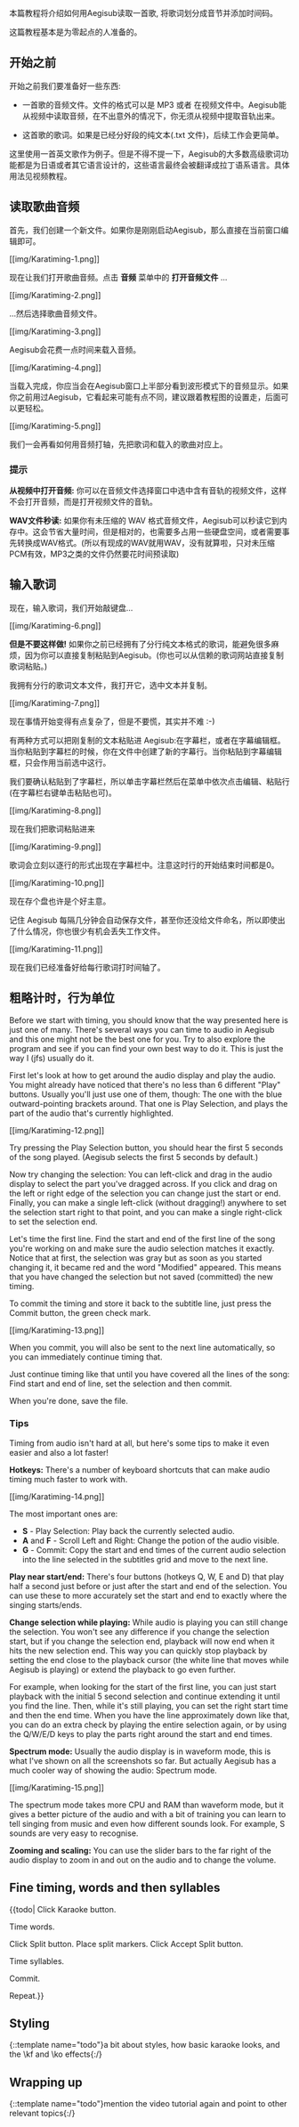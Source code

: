 本篇教程将介绍如何用Aegisub读取一首歌, 将歌词划分成音节并添加时间码。

这篇教程基本是为零起点的人准备的。


## 开始之前  ##


开始之前我们要准备好一些东西:


* 一首歌的音频文件。文件的格式可以是 MP3 或者 在视频文件中。Aegisub能从视频中读取音频，在不出意外的情况下，你无须从视频中提取音轨出来。

<div></div>


* 这首歌的歌词。如果是已经分好段的纯文本(.txt 文件)，后续工作会更简单。

<div></div>

这里使用一首英文歌作为例子。但是不得不提一下，Aegisub的大多数高级歌词功能都是为日语或者其它语言设计的，这些语言最终会被翻译成拉丁语系语言。具体用法见视频教程。


## 读取歌曲音频  ##


首先，我们创建一个新文件。如果你是刚刚启动Aegisub，那么直接在当前窗口编辑即可。

[[img/Karatiming-1.png]]

现在让我们打开歌曲音频。点击 **音频** 菜单中的 **打开音频文件** ...

[[img/Karatiming-2.png]]

...然后选择歌曲音频文件。

[[img/Karatiming-3.png]]

Aegisub会花费一点时间来载入音频。

[[img/Karatiming-4.png]]

当载入完成，你应当会在Aegisub窗口上半部分看到波形模式下的音频显示。如果你之前用过Aegisub，它看起来可能有点不同，建议跟着教程图的设置走，后面可以更轻松。

[[img/Karatiming-5.png]]

我们一会再看如何用音频打轴，先把歌词和载入的歌曲对应上。


### 提示  ###


**从视频中打开音频:** 你可以在音频文件选择窗口中选中含有音轨的视频文件，这样不会打开音频，而是打开视频文件的音轨。

**WAV文件秒读:** 如果你有未压缩的 WAV 格式音频文件，Aegisub可以秒读它到内存中。这会节省大量时间，但是相对的，也需要多占用一些硬盘空间，或者需要事先转换成WAV格式。(所以有现成的WAV就用WAV，没有就算啦，只对未压缩PCM有效，MP3之类的文件仍然要花时间预读取)


## 输入歌词  ##


现在，输入歌词，我们开始敲键盘...

[[img/Karatiming-6.png]]

**但是不要这样做!** 如果你之前已经拥有了分行纯文本格式的歌词，能避免很多麻烦，因为你可以直接复制粘贴到Aegisub。(你也可以从信赖的歌词网站直接复制歌词粘贴。)

我拥有分行的歌词文本文件，我打开它，选中文本并复制。

[[img/Karatiming-7.png]]

现在事情开始变得有点复杂了，但是不要慌，其实并不难 :-)

有两种方式可以把刚复制的文本粘贴进 Aegisub:在字幕栏，或者在字幕编辑框。当你粘贴到字幕栏的时候，你在文件中创建了新的字幕行。当你粘贴到字幕编辑框，只会作用当前选中这行。

我们要确认粘贴到了字幕栏，所以单击字幕栏然后在菜单中依次点击编辑、粘贴行(在字幕栏右键单击粘贴也可)。

[[img/Karatiming-8.png]]

现在我们把歌词粘贴进来

[[img/Karatiming-9.png]]

歌词会立刻以逐行的形式出现在字幕栏中。注意这时行的开始结束时间都是0。

[[img/Karatiming-10.png]]

现在存个盘也许是个好主意。

记住 Aegisub 每隔几分钟会自动保存文件，甚至你还没给文件命名，所以即使出了什么情况，你也很少有机会丢失工作文件。

[[img/Karatiming-11.png]]

现在我们已经准备好给每行歌词打时间轴了。


## 粗略计时，行为单位  ##


Before we start with timing, you should know that the way presented here is just one of many. There's several ways you can time to audio in Aegisub and this one might not be the best one for you. Try to also explore the program and see if you can find your own best way to do it. This is just the way I (jfs) usually do it.

First let's look at how to get around the audio display and play the audio. You might already have noticed that there's no less than 6 different "Play" buttons. Usually you'll just use one of them, though: The one with the blue outward-pointing brackets around. That one is Play Selection, and plays the part of the audio that's currently highlighted.

[[img/Karatiming-12.png]]

Try pressing the Play Selection button, you should hear the first 5 seconds of the song played. (Aegisub selects the first 5 seconds by default.)

Now try changing the selection: You can left-click and drag in the audio display to select the part you've dragged across. If you click and drag on the left or right edge of the selection you can change just the start or end. Finally, you can make a single left-click (without dragging!) anywhere to set the selection start right to that point, and you can make a single right-click to set the selection end.

Let's time the first line. Find the start and end of the first line of the song you're working on and make sure the audio selection matches it exactly. Notice that at first, the selection was gray but as soon as you started changing it, it became red and the word "Modified" appeared. This means that you have changed the selection but not saved (committed) the new timing.

To commit the timing and store it back to the subtitle line, just press the Commit button, the green check mark.

[[img/Karatiming-13.png]]

When you commit, you will also be sent to the next line automatically, so you can immediately continue timing that.

Just continue timing like that until you have covered all the lines of the song: Find start and end of line, set the selection and then commit.

When you're done, save the file.


### Tips  ###


Timing from audio isn't hard at all, but here's some tips to make it even easier and also a lot faster!

**Hotkeys:** There's a number of keyboard shortcuts that can make audio timing much faster to work with.

[[img/Karatiming-14.png]]

The most important ones are:


* **S** - Play Selection: Play back the currently selected audio.
* **A** and **F** - Scroll Left and Right: Change the potion of the audio visible.
* **G** - Commit: Copy the start and end times of the current audio selection into the line selected in the subtitles grid and move to the next line.

<div></div>

**Play near start/end:** There's four buttons (hotkeys Q, W, E and D) that play half a second just before or just after the start and end of the selection. You can use these to more accurately set the start and end to exactly where the singing starts/ends.

**Change selection while playing:** While audio is playing you can still change the selection. You won't see any difference if you change the selection start, but if you change the selection end, playback will now end when it hits the new selection end. This way you can quickly stop playback by setting the end close to the playback cursor (the white line that moves while Aegisub is playing) or extend the playback to go even further.

For example, when looking for the start of the first line, you can just start playback with the initial 5 second selection and continue extending it until you find the line. Then, while it's still playing, you can set the right start time and then the end time. When you have the line approximately down like that, you can do an extra check by playing the entire selection again, or by using the Q/W/E/D keys to play the parts right around the start and end times.

**Spectrum mode:** Usually the audio display is in waveform mode, this is what I've shown on all the screenshots so far. But actually Aegisub has a much cooler way of showing the audio: Spectrum mode.

[[img/Karatiming-15.png]]

The spectrum mode takes more CPU and RAM than waveform mode, but it gives a better picture of the audio and with a bit of training you can learn to tell singing from music and even how different sounds look. For example, S sounds are very easy to recognise.

**Zooming and scaling:** You can use the slider bars to the far right of the audio display to zoom in and out on the audio and to change the volume.


## Fine timing, words and then syllables  ##


{{todo|
Click Karaoke button.

Time words.

Click Split button. Place split markers. Click Accept Split button.

Time syllables.

Commit.

Repeat.}}


## Styling  ##


{::template name="todo"}a bit about styles, how basic karaoke looks, and the \kf and \ko effects{:/}


## Wrapping up  ##


{::template name="todo"}mention the video tutorial again and point to other relevant topics{:/}

